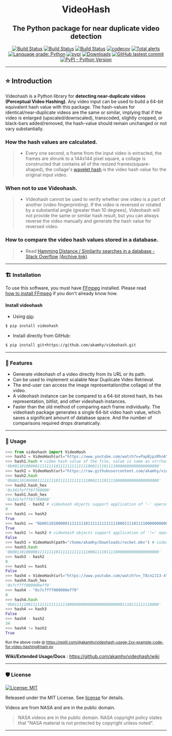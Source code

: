 <div align="center">

<h1> VideoHash </h1>

<h2> The Python package for near duplicate video detection </h2>

</div>

<p align="center">
<a href="https://github.com/akamhy/videohash/actions?query=workflow%3AUbuntu"><img alt="Build Status" src="https://github.com/akamhy/videohash/workflows/Ubuntu/badge.svg"></a>
<a href="https://github.com/akamhy/videohash/actions?query=workflow%3AWindows"><img alt="Build Status" src="https://github.com/akamhy/videohash/workflows/Windows/badge.svg"></a>
<a href="https://github.com/akamhy/videohash/actions?query=workflow%3AmacOS"><img alt="Build Status" src="https://github.com/akamhy/videohash/workflows/macOS/badge.svg"></a>
<a href="https://codecov.io/gh/akamhy/videohash"><img alt="codecov" src="https://codecov.io/gh/akamhy/videohash/branch/main/graph/badge.svg"></a>
<a href="https://lgtm.com/projects/g/akamhy/videohash/alerts/"><img alt="Total alerts" src="https://img.shields.io/lgtm/alerts/g/akamhy/videohash.svg?logo=lgtm&logoWidth=18"></a>
<a href="https://lgtm.com/projects/g/akamhy/videohash/context:python"><img alt="Language grade: Python" src="https://img.shields.io/lgtm/grade/python/g/akamhy/videohash.svg?logo=lgtm&logoWidth=18"></a>
<a href="https://pypi.org/project/videohash/"><img alt="pypi" src="https://img.shields.io/pypi/v/videohash.svg"></a>
<a href="https://pepy.tech/project/videohash?versions=1*&versions=2*"><img alt="Downloads" src="https://pepy.tech/badge/videohash/month"></a>
<a href="https://github.com/akamhy/videohash/commits/main"><img alt="GitHub lastest commit" src="https://img.shields.io/github/last-commit/akamhy/videohash?color=blue&style=flat-square"></a>
<a href="#"><img alt="PyPI - Python Version" src="https://img.shields.io/pypi/pyversions/videohash?style=flat-square"></a>
</p>

--------------------------------------------------------------------------

## ⭐️ Introduction

Videohash is a Python library for **detecting near-duplicate videos (Perceptual Video Hashing)**. Any video input can be used to build a 64-bit equivalent hash value with this package. The hash-values for identical/near-duplicate videos are the same or similar, implying that if the video is enlarged (upscaled/downscaled), transcoded, slightly cropped, or black-bars added/removed, the hash-value should remain unchanged or not vary substantially.

### How the hash values are calculated.
>  - Every one second, a frame from the input video is extracted, the frames are shrunk to a 144x144 pixel square, a collage is constructed that contains all of the resized frames(square-shaped), the collage's [wavelet hash](https://web.archive.org/web/20201108093251/https://fullstackml.com/wavelet-image-hash-in-python-3504fdd282b5) is the video hash value for the original input video.

### When not to use Videohash.
>  - Videohash cannot be used to verify whether one video is a part of another (video fingerprinting). If the video is reversed or rotated by a substantial angle (greater than 10 degrees), Videohash will not provide the same or similar hash result, but you can always reverse the video manually and generate the hash value for reversed video.

### How to compare the video hash values stored in a database.
> - Read [Hamming Distance / Similarity searches in a database - Stack Overflow](https://stackoverflow.com/questions/9606492/hamming-distance-similarity-searches-in-a-database) [(Archive link)](https://web.archive.org/web/20211015120052/https://stackoverflow.com/questions/9606492/hamming-distance-similarity-searches-in-a-database)

--------------------------------------------------------------------------

### 🏗 Installation
To use this software, you must have [FFmpeg](https://ffmpeg.org/) installed. Please read  
[how to install FFmpeg](https://github.com/akamhy/videohash/wiki/Install-FFmpeg,-but-how%3F) if you don't already know how.


#### Install videohash

  - Using [pip](https://en.wikipedia.org/wiki/Pip_(package_manager)):

```bash
$ pip install videohash
```

  - Install directly from GitHub:

```bash
$ pip install git+https://github.com/akamhy/videohash.git
```
--------------------------------------------------------------------------

### 🌱 Features

  - Generate videohash of a video directly from its URL or its path.
  - Can be used to implement scalable Near Duplicate Video Retrieval.
  - The end-user can access the image representation(the collage) of the video.
  - A videohash instance can be compared to a 64-bit stored hash, its hex representation, bitlist, and other videohash instances.
  - Faster than the old method of comparing each frame individually. The videohash package generates a single 64-bit video hash value, which saves a significant amount of database space. And the number of comparisons required drops dramatically.

--------------------------------------------------------------------------

### 🚀 Usage

```python
>>> from videohash import VideoHash
>>> hash1 = VideoHash(url="https://www.youtube.com/watch?v=PapBjpzRhnA", download_worst=False) # video : Artemis I Hot Fire Test
>>> hash1.hash # video hash value of the file, value is same as str(hash1)
'0b0011010000011111111011111111111110001111011110000000000000000000'
>>> hash2 = VideoHash(url="https://raw.githubusercontent.com/akamhy/videohash/main/assets/rocket.mkv") # video : Artemis I Hot Fire Test, yes same as hash1(downscaled)
>>> hash2.hash
'0b0011010000011111111011111111111110001111011110000000000000000000'
>>> hash2.hash_hex
'0x341fefff8f780000'
>>> hash1.hash_hex
'0x341fefff8f780000'
>>> hash1 - hash2 # videohash objects support application of '-' operator on them. The other value must be a string (prefixed with '0x' or '0b') or another VideoHash object
0
>>> hash1 == hash2
True
>>> hash1 == "0b0011010000011111111011111111111110001111011110000000000000000000"
True
>>> hash1 != hash2 # videohash objects support application of '!=' operator on them. The other value must be a string (prefixed with '0x' or '0b') or another VideoHash object.
False
>>> hash3 = VideoHash(path="/home/akamhy/Downloads/rocket.mkv") # video : Artemis I Hot Fire Test, yes same as hash2 (downloaded locally)
>>> hash3.hash
'0b0011010000011111111011111111111110001111011110000000000000000000'
>>> hash3 - hash2
0
>>> hash3 == hash1
False
>>> hash4 = VideoHash(url="https://www.youtube.com/watch?v=_T8cn2J13-4") #  video : How We Are Going to the Moon - 4K, different video from the first 3 videos
>>> hash4.hash_hex
'0x7cffff000000eff0'
>>> hash4 - "0x7cffff000000eff0"
0
>>> hash4.hash
'0b0111110011111111111111110000000000000000000000001110111111110000'
>>> hash4 == hash3
False
>>> hash4 - hash2
34
>>> hash4 != hash2
True
```
<sub>Run the above code @ <https://replit.com/@akamhy/videohash-usage-2xx-example-code-for-video-hashing#main.py></sub>

**Wiki/Extended Usage/Docs** : <https://github.com/akamhy/videohash/wiki>

--------------------------------------------------------------------------

### 🛡 License
[![License: MIT](https://img.shields.io/badge/License-MIT-green.svg)](https://github.com/akamhy/videohash/blob/master/LICENSE)

Released under the MIT License. See
[license](https://github.com/akamhy/videohash/blob/master/LICENSE) for details.

Videos are from NASA and are in the public domain.
> NASA videos are in the public domain. NASA copyright policy states that "NASA material is not protected by copyright unless noted".

------------------------------------------------------------------------------------
